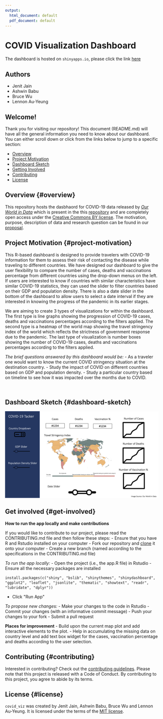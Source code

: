 ```yaml
---
output:
  html_document: default
  pdf_document: default
---
```


# COVID Visualization Dashboard

The dashboard is hosted on `shinyapps.io`, please click the link [here](https://jenitj61.shinyapps.io/covid_viz/)

## Authors

-   Jenit Jain
-   Ashwin Babu
-   Bruce Wu
-   Lennon Au-Yeung

## Welcome!

Thank you for visiting our repository! This document (README.md) will have all the general information you need to know about our dashboard. You can either scroll down or click from the links below to jump to a specific section:

-   [Overview](#overview)
-   [Project Motivation](#project-motivation)
-   [Dashboard Sketch](#dashboard-sketch)
-   [Getting Involved](#get-involved)
-   [Contributing](#contributing)
-   [License](#license)

## Overview {#overview}

This repository hosts the dasbhaord for COVID-19 data released by [*Our World in Data*](https://ourworldindata.org/coronavirus) which is present in the this [repository](https://github.com/owid/covid-19-data/tree/master/public/data) and are completely open access under the [Creative Commons BY license](https://creativecommons.org/licenses/by/4.0/). The motivation, purpose, description of data and research question can be found in our [proposal](reports/proposal.md).

## Project Motivation {#project-motivation}

This R-based dashboard is designed to provide travelers with COVID-19 information for them to assess their risk of contacting the disease while traveling to different countries. We have designed our dashboard to give the user flexibility to compare the number of cases, deaths and vaccinations percentage from different countries using the drop-down menus on the left. If users are interested to know if countries with similar characteristics have similar COVID-19 statistics, they can used the slider to filter countries based on their GDP and population density. There is also a date slider in the bottom of the dashboard to allow users to select a date interval if they are interested in knowing the progress of the pandemic in its earlier stages.

We are aiming to create 3 types of visualizations for within the dashboard. The first type is line graphs showing the progression of COVID-19 cases, deaths and vaccinations percentages according to the filters applied. The second type is a heatmap of the world map showing the travel stringency index of the world which reflects the strictness of government response due to the pandemic. The last type of visualization is number boxes showing the number of COVID-19 cases, deaths and vaccinations percentages according to the filters applied.

*The brief questions answered by this dashboard would be:* - As a traveler one would want to know the current COVID stringency situation at the destination country. - Study the impact of COVID on different countries based on GDP and population density. - Study a particular country based on timeline to see how it was impacted over the months due to COVID.

<br>

## Dashboard Sketch {#dashboard-sketch}

<img src="img/dashboard_sketch.png"/>

## Get involved {#get-involved}

**How to run the app locally and make contributions**

If you would like to contribute to our project, please read the CONTRIBUTING.md file and then follow these steps: - Ensure that you have R and Rstudio installed on your computer - Fork our repository and [clone](https://github.com/UBC-MDS/covid_viz.git) it onto your computer - Create a new branch (named according to the specifications in the CONTRIBUTING.md file)

*To run the app locally:* - Open the project (i.e., the app.R file) in Rstudio - Ensure all the necessary packages are installed

    install.packages(c("shiny", "bslib", "shinythemes", "shinydashboard", "ggplot2", "leaflet", "jsonlite", "thematic", "showtext", "readr", "lubridate", "dplyr"))

-   Click "Run App"

*To propose new changes:* - Make your changes to the code in Rstudio - Commit your changes (with an informative commit message) - Push your changes to your fork - Submit a pull request

**Places for improvement** - Build upon the current map plot and add interactive elements to the plot. - Help in accumulating the missing data on country level and add text box widget for the cases, vaccination percentage and deaths according to the user selection.

## Contributing {#contributing}

Interested in contributing? Check out the [contributing guidelines](CONTRIBUTING.md). Please note that this project is released with a Code of Conduct. By contributing to this project, you agree to abide by its terms.

## License {#license}

`covid_viz` was created by Jenit Jain, Ashwin Babu, Bruce Wu and Lennon Au-Yeung. It is licensed under the terms of the [MIT license](LICENSE).
